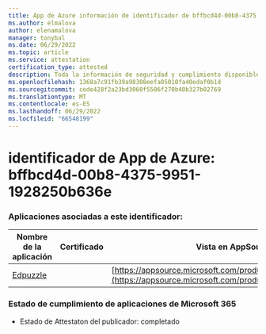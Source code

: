 ```yaml
---
title: App de Azure información de identificador de bffbcd4d-00b8-4375-9951-1928250b636e
ms.author: elmalova
author: elenamalova
manager: tonybal
ms.date: 06/29/2022
ms.topic: article
ms.service: attestation
certification_type: attested
description: Toda la información de seguridad y cumplimiento disponible para bffbcd4d-00b8-4375-9951-1928250b636e.
ms.openlocfilehash: 1368a7c91fb39a98308eefa05010fa40edaf0b1d
ms.sourcegitcommit: cede428f2a23bd3060f5506f270b40b327b02769
ms.translationtype: MT
ms.contentlocale: es-ES
ms.lasthandoff: 06/29/2022
ms.locfileid: "66548199"
---
```

# <a name="azure-app-id-bffbcd4d-00b8-4375-9951-1928250b636e"></a>identificador de App de Azure: bffbcd4d-00b8-4375-9951-1928250b636e


### <a name="apps-associated-with-this-id"></a>Aplicaciones asociadas a este identificador:
| **Nombre de la aplicación** | **Certificado** | **Vista en AppSource** |
|--------------|---------------|-----------------------|
| [Edpuzzle](../forward/WA200003736.md) |  | [https://appsource.microsoft.com/product/office/WA200003736](https://appsource.microsoft.com/product/office/WA200003736) |

### <a name="microsoft-365-app-compliance-status"></a>Estado de cumplimiento de aplicaciones de Microsoft 365
- Estado de Attestaton del publicador: completado
